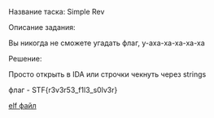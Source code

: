 Название таска: Simple Rev

Описание задания:

Вы никогда не сможете угадать флаг, у-аха-ха-ха-ха-ха

Решение:

Просто открыть в IDA или строчки чекнуть через strings 

флаг - STF{r3v3r53_f1l3_s0lv3r}

[elf файл](./simple_rev)
